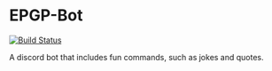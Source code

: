 # EPGP-Bot
[![Build Status](https://travis-ci.org/Suboptimal-Guild/Fun-Bot.svg?branch=develop)](https://travis-ci.org/Suboptimal-Guild/Fun-Bot)

A discord bot that includes fun commands, such as jokes and quotes.
